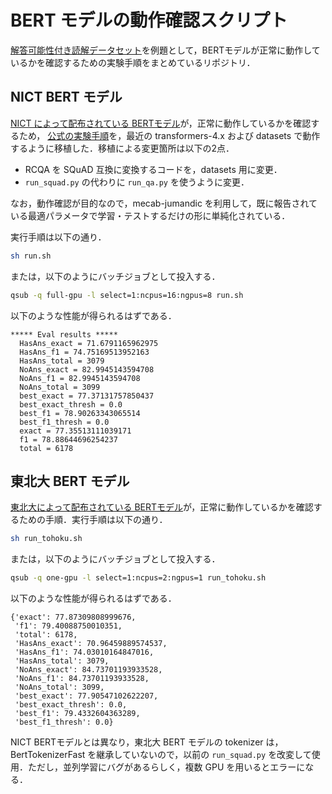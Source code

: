 # BERT モデルの動作確認スクリプト

[解答可能性付き読解データセット](http://www.cl.ecei.tohoku.ac.jp/rcqa/)を例題として，BERTモデルが正常に動作しているかを確認するための実験手順をまとめているリポジトリ．

## NICT BERT モデル

[NICT によって配布されている BERTモデル](https://alaginrc.nict.go.jp/nict-bert/index.html)が，正常に動作しているかを確認するため，
[公式の実験手順](https://alaginrc.nict.go.jp/nict-bert/Experiments_on_RCQA.html)を，最近の transformers-4.x および datasets で動作するように移植した．移植による変更箇所は以下の2点．

 * RCQA を SQuAD 互換に変換するコードを，datasets 用に変更．
 * `run_squad.py` の代わりに `run_qa.py` を使うように変更．

なお，動作確認が目的なので，mecab-jumandic を利用して，既に報告されている最適パラメータで学習・テストするだけの形に単純化されている．

実行手順は以下の通り．

```sh
sh run.sh
```

または，以下のようにバッチジョブとして投入する．

```sh
qsub -q full-gpu -l select=1:ncpus=16:ngpus=8 run.sh 
```

以下のような性能が得られるはずである．

```
***** Eval results *****
  HasAns_exact = 71.6791165962975
  HasAns_f1 = 74.75169513952163
  HasAns_total = 3079
  NoAns_exact = 82.9945143594708
  NoAns_f1 = 82.9945143594708
  NoAns_total = 3099
  best_exact = 77.37131757850437
  best_exact_thresh = 0.0
  best_f1 = 78.90263343065514
  best_f1_thresh = 0.0
  exact = 77.35513111039171
  f1 = 78.88644696254237
  total = 6178
```

## 東北大 BERT モデル

[東北大によって配布されている BERTモデル](https://huggingface.co/cl-tohoku/bert-base-japanese-v2)が，正常に動作しているかを確認するための手順．実行手順は以下の通り．

```sh
sh run_tohoku.sh
```

または，以下のようにバッチジョブとして投入する．

```sh
qsub -q one-gpu -l select=1:ncpus=2:ngpus=1 run_tohoku.sh
```

以下のような性能が得られるはずである．

```
{'exact': 77.87309808999676,
 'f1': 79.40088750010351,
 'total': 6178,
 'HasAns_exact': 70.96459889574537,
 'HasAns_f1': 74.03010164847016,
 'HasAns_total': 3079,
 'NoAns_exact': 84.73701193933528,
 'NoAns_f1': 84.73701193933528,
 'NoAns_total': 3099,
 'best_exact': 77.90547102622207, 
 'best_exact_thresh': 0.0,
 'best_f1': 79.4332604363289, 
 'best_f1_thresh': 0.0}
```

NICT BERTモデルとは異なり，東北大 BERT モデルの tokenizer は，BertTokenizerFast を継承していないので，以前の `run_squad.py` を改変して使用．ただし，並列学習にバグがあるらしく，複数 GPU を用いるとエラーになる．
